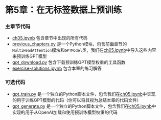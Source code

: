# 第5章：在无标签数据上预训练

### 主章节代码

- [ch05.ipynb](ch05.ipynb) 包含章节中出现的所有代码
- [previous_chapters.py](previous_chapters.py) 是一个Python模块，包含前面章节的`MultiHeadAttention`模块和`GPTModel`类，我们在[ch05.ipynb](ch05.ipynb)中导入这些内容来预训练GPT模型
- [gpt_download.py](gpt_download.py) 包含下载预训练GPT模型权重的工具函数
- [exercise-solutions.ipynb](exercise-solutions.ipynb) 包含本章的练习解答

### 可选代码

- [gpt_train.py](gpt_train.py) 是一个独立的Python脚本文件，包含我们在[ch05.ipynb](ch05.ipynb)中实现的用于训练GPT模型的代码（你可以将其视为总结本章的代码文件）
- [gpt_generate.py](gpt_generate.py) 是一个独立的Python脚本文件，包含我们在[ch05.ipynb](ch05.ipynb)中实现的用于从OpenAI加载和使用预训练模型权重的代码

